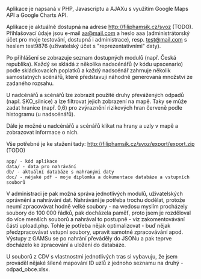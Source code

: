 Aplikace je napsaná v PHP, Javascriptu a AJAXu s využitím Google Maps API a Google Charts API.

Aplikace je aktuálně dostupná na adrese http://filiphamsik.cz/svoz (TODO). Přihlašovací údaje jsou e-mail aa@mail.com a heslo aaa (administrátorský účet pro moje testování, dostupná i administrace), resp. test@mail.com s heslem test9876 (uživatelský účet s "reprezentativními" daty).

Po přihlášení se zobrazuje seznam dostupných modulů (např. Česká republika). Každý se skládá z několika nadscénářů (v kódu upscenario) podle skládkovacích poplatků a každý nadscénář zahrnuje několik samostatných scénářů, které představují náhodně generovaná množství ze zadaného rozsahu.

U nadcénářů a scénářů lze zobrazit použité druhy převážených odpadů (např. SKO_silnice) a lze filtrovat jejich zobrazení na mapě. Taky se může zadat hranice (např. 0,6) pro zvýraznění rizikových hran červeně podle histogramu (u nadscénářů).

Dále je možné u nadcénářů a scénářů klikat na hrany a uzly v mapě a zobrazovat informace o nich.

Vše potřebné je ke stažení tady: http://filiphamsik.cz/svoz/export/export.zip (TODO)
```
app/ - kód aplikace
data/ - data pro nahrávání
db/ - aktuální databáze s nahranými daty
doc/ - nějaké pdf - moje diplomka a dokumentace databáze a vstupních souborů
```

V administraci je pak možná správa jednotlivých modulů, uživatelských oprávnění a nahrávání dat. Nahrávání je potřeba trochu dodělat, protože neumí zpracovávat hodně velké soubory - na wedosu myslím procházely soubory do 100 000 řádků, pak docházela paměť, proto jsem je rozděloval do více menších souborů a nahrával to postupně - viz zakomentovávání částí upload.php. Tohle je potřeba nějak optimalizovat - buď nějak předzpracovávat vstupní soubory, upravit samotné zpracovávání apod. Výstupy z GAMSu se po nahrání převáděly do JSONu a pak teprve docházelo ke zpracování a uložení do databáze.

U souborů z CDV s vlastnostmi jednotlivých tras si vybavuju, že jsem prováděl nějaké šílené mapování ID uzlů z jednoho seznamu na druhý - odpad_obce.xlsx.